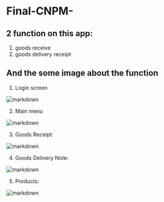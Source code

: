 # Final-CNPM-
## 2 function on this app: 
1. goods receive 
2. goods delivery receipt

## And the some image about the function
1. Login screen 

![markdown](https://user-images.githubusercontent.com/90690747/147923446-578bf9ae-9732-4d87-9eab-5a9362a59fde.png)

2. Main menu

![markdown](https://user-images.githubusercontent.com/90690747/148070031-304a9d5d-d7f3-442b-aea6-07f588e845d3.png)

3. Goods Receipt:

![markdown](https://user-images.githubusercontent.com/90690747/147925294-4876a611-974d-4667-b5c7-0969ffe2a986.png)

4. Goods Delivery Note:

![markdown](https://user-images.githubusercontent.com/90690747/148153550-0743321b-8d27-4526-8cad-5d1cce192c90.png)

5. Products:

![markdown](https://user-images.githubusercontent.com/90690747/148070166-57070cc2-c874-49aa-9974-746a4b79232b.png)

